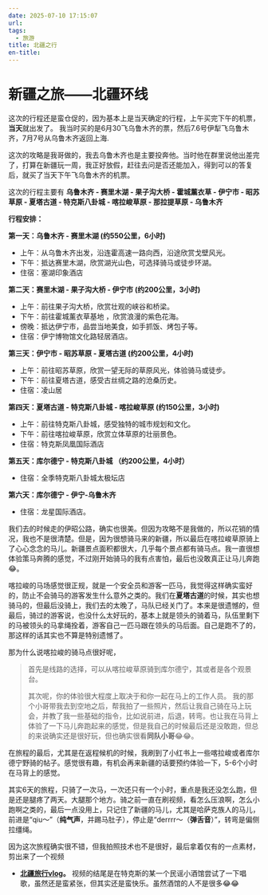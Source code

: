 ```yaml
---
date: 2025-07-10 17:15:07
url: 
tags: 
  - 旅游
title: 北疆之行
en-title:
---
```



# 新疆之旅——北疆环线

>

这次的行程还是蛮仓促的，因为基本上是当天确定的行程，上午买完下午的机票，**当天**就出发了。
我当时买的是6月30飞乌鲁木齐的票，然后7.6号伊犁飞乌鲁木齐，7月7号从乌鲁木齐返回上海.

这次的攻略是我哥做的，我去乌鲁木齐也是主要投奔他。当时他在群里说他出差完了，打算在新疆玩一周，我正好放假，赶往去问是否还能加入，得到可以的答复后，就买了当天下午飞乌鲁木齐的机票。

这次的行程主要有 **乌鲁木齐 - 赛里木湖 - 果子沟大桥 - 霍城薰衣草 - 伊宁市 - 昭苏草原 - 夏塔古道 - 特克斯八卦城 - 喀拉峻草原 - 那拉提草原 - 乌鲁木齐**

<!-- <div class="photo-slider">
  <img src="/images/IMG_6489.jpg" alt="飞往乌鲁木齐" />
  <img src="/images/IMG_6493.jpg" alt="独库公路（最后没走）" />
  <img src="/images/IMG_6530.jpg" alt="赛里木湖" />
  
  <img src="/images/IMG_6558.jpg" alt="北大西洋最后一滴眼泪" />
  <img src="/images/IMG_6612.jpg" alt="路边" />
  <img src="/images/IMG_6635.jpg" alt="库尔德宁" />
  
  
</div> -->

**行程安排：**

**第一天：乌鲁木齐 - 赛里木湖 (约550公里，6小时)**
* 上午：从乌鲁木齐出发，沿连霍高速一路向西，沿途欣赏戈壁风光。
* 下午：抵达赛里木湖，欣赏湖光山色，可选择骑马或徒步环湖。
* 住宿：塞湖印象酒店

**第二天：赛里木湖 - 果子沟大桥  - 伊宁市 (约200公里，3小时)**
* 上午：前往果子沟大桥，欣赏壮观的峡谷和桥梁。
* 下午：前往霍城薰衣草基地 ，欣赏浪漫的紫色花海。
* 傍晚：抵达伊宁市，品尝当地美食，如手抓饭、烤包子等。
* 住宿：伊宁博物馆文化路轻居酒店。

**第三天：伊宁市 - 昭苏草原 - 夏塔古道 (约200公里，4小时)**
* 上午：前往昭苏草原，欣赏一望无际的草原风光，体验骑马或徒步。
* 下午：前往夏塔古道，感受古丝绸之路的沧桑历史。
* 住宿：凌山居

<!-- <div class="photo-slider">
    <img src="/images/IMG_6557.jpg" alt="蓝海--赛里木湖" /> 
    <img src="/images/IMG_6573.jpg" alt="薰衣草花海" />
    <img src="/images/IMG_6604.jpg" alt="羊群" />
    <img src="/images/IMG_6634.jpg" alt="山峰" />
    <img src="/images/IMG_6642.jpg" alt="沿途的风景" />
    <img src="/images/IMG_6681.jpg" alt="花海" />
    <img src="/images/IMG_6763.jpg" alt="库尔德宁" />
    
</div> -->


**第四天：夏塔古道 - 特克斯八卦城 - 喀拉峻草原 (约150公里，3小时)**
* 上午：前往特克斯八卦城，感受独特的城市规划和文化。
* 下午：前往喀拉峻草原，欣赏立体草原的壮丽景色。
* 住宿：特克斯凤凰国际酒店



**第五天：库尔德宁 - 特克斯八卦城 （约200公里，4小时）**
* 住宿：全季特克斯八卦城太极坛店

**第六天：库尔德宁 - 伊宁-乌鲁木齐**
* 住宿：龙星国际酒店。

我们去的时候走的伊昭公路，确实也很美。但因为攻略不是我做的，所以花销的情况，我也不是很清楚。但是，因为很想骑马来的新疆，所以最后在喀拉峻草原骑上了心心念念的马儿。新疆景点面积都很大，几乎每个景点都有骑马点。我一直很想体验策马奔腾的感觉，不过刚开始骑马的我有点害怕，最后也没敢真正让马儿奔跑😂。

喀拉峻的马场感觉很正规，就是一个安全员和游客一匹马，我觉得这样确实蛮好的，防止不会骑马的游客发生什么意外之类的。我们在**夏塔古道**的时候，其实也想骑马的，但最后没骑上，我们去的太晚了，马队已经关门了。本来是很遗憾的，但最后，骑过的游客说，也没什么太好玩的，基本上就是领头的骑着马，队伍里剩下的马被领头的马拿绳拴着，游客自己一匹马跟在领头的马后面。自己是跑不了的，那这样的话其实也不算是特别遗憾了。

那为什么说喀拉峻的骑马点很好呢，
>首先是线路的选择，可以从喀拉峻草原骑到库尔德宁，其或者是各个观景台。
>
>其次呢，你的体验很大程度上取决于和你一起在马上的工作人员。
我的那个小哥带我去到空地之后，帮我拍了一些照片，然后让我自己骑在马上玩会，并教了我一些基础的指令，比如说前进，后退，转弯。也让我在马背上体验了一下马儿奔跑起来的感觉，但是我自己的时候最后还是没敢跑，但总的来说确实还是很好玩，但也确实很看**同队小哥**😂😂。

在旅程的最后，尤其是在返程候机的时候，我刷到了小红书上一些喀拉峻或者库尔德宁野骑的帖子。感觉很有趣，有机会再来新疆的话要预约体验一下，5-6个小时在马背上的感觉。

其实6天的旅程，只骑了一次马，一次还只有一个小时，重点是我还没怎么跑，但是还是腿疼了两天。大腿那个地方。骑之前一直在刷视频，看怎么压浪啊，怎么小跑啊之类的，最后一点没用上，只记住了新疆的马儿，尤其是哈萨克族人的马儿，前进是“qiu～”（**纯气声**，并踢马肚子），停止是“derrrr～（**弹舌音**）”，转弯是偏侧拉缰绳。

因为这次旅程确实很不错，但我拍照技术也不是很好，最后拿着仅有的一点素材，剪出来了一个视频 
* **[北疆旅行vlog](https://www.bilibili.com/video/BV1StGHzoEGw/?spm_id_from=333.1387.upload.video_card.click&vd_source=7cd5da9e8dada22e67bb110a386a6a7d)。** 视频的结尾是在特克斯的某一个民谣小酒馆尝试了一下唱歌，虽然还是蛮紧张，但其实还是蛮快乐。虽然酒馆的人不是很多😂😂
